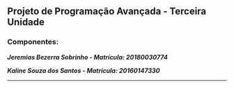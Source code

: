 ## Projeto de Programação Avançada - Terceira Unidade

### Componentes:

**_Jeremias Bezerra Sobrinho - Matrícula: 20180030774_**

**_Kaline Souza dos Santos - Matrícula: 20160147330_**
<hr>